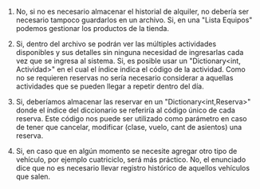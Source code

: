 1) No, si no es necesario almacenar el historial de alquiler, no debería ser necesario  tampoco guardarlos en un archivo.
   Si, en una "Lista<Equipo> Equipos" podemos gestionar los productos de la tienda.

2)  Si, dentro del archivo se podrán ver las múltiples actividades disponibles y sus detalles sin ninguna necesidad de ingresarlas cada vez que se ingresa al sistema.
    Si, es posible usar un "Dictionary<int, Actividad>" en el cual el índice indica el código de la actividad. Como no se requieren reservas no sería necesario considerar a aquellas actividades que se pueden llegar a repetir dentro del día.


3) Si, deberíamos almacenar las reservar en un "Dictionary<int,Reserva>" donde el índice del diccionario se referiría al código único de cada reserva. Este código nos puede ser utilizado como parámetro en caso de tener que cancelar, modificar (clase, vuelo, cant de asientos) una reserva.



5) Si, en caso que en algún momento se necesite agregar otro tipo de vehículo, por ejemplo cuatriciclo, será más práctico.
   No, el enunciado dice que no es necesario llevar registro histórico de aquellos vehículos que salen.
